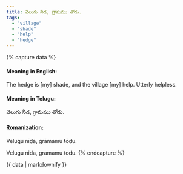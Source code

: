 ```yaml
---
title: వెలుగు నీడ, గ్రామము తోడు.
tags:
  - "village"
  - "shade"
  - "help"
  - "hedge"
---
```


{% capture data %}
#### Meaning in English:
The hedge is [my] shade, and the village [my] help.
Utterly helpless.

#### Meaning in Telugu:
వెలుగు నీడ, గ్రామము తోడు.

#### Romanization:
Velugu nīḍa, grāmamu tōḍu.

Velugu nida, gramamu todu.
{% endcapture %}

{{ data | markdownify }}

